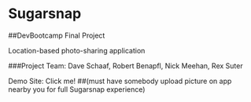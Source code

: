Sugarsnap
=========


##DevBootcamp Final Project

Location-based photo-sharing application

###Project Team: Dave Schaaf, Robert Benapfl, Nick Meehan, Rex Suter




Demo Site: [](http://sugarsnap.herokuapp.com/demo) Click me!
##(must have somebody upload picture on app nearby you for full Sugarsnap experience)

